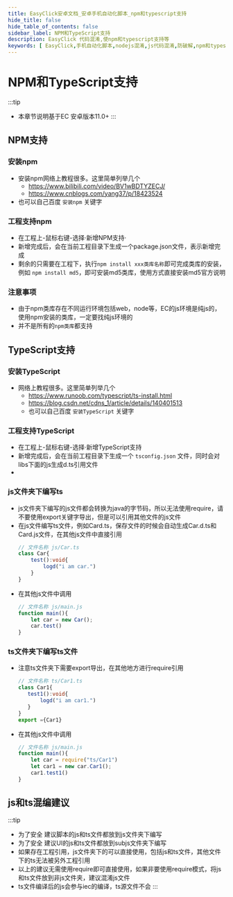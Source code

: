 ```yaml
---
title: EasyClick安卓文档_安卓手机自动化脚本_npm和typescript支持
hide_title: false
hide_table_of_contents: false
sidebar_label: NPM和TypeScript支持
description: EasyClick 代码混淆,使npm和typescript支持等
keywords: [ EasyClick,手机自动化脚本,nodejs混淆,js代码混淆,防破解,npm和typescript支持 ]
---
```


# NPM和TypeScript支持

:::tip
- 本章节说明基于EC 安卓版本11.0+
:::

## NPM支持

### 安装npm

- 安装npm网络上教程很多。这里简单列举几个
    - https://www.bilibili.com/video/BV1wBDTYZECJ/
    - https://www.cnblogs.com/yang37/p/18423524
- 也可以自己百度 `安装npm` 关键字

### 工程支持npm

- 在工程上-鼠标右键-选择·新增NPM支持·
- 新增完成后，会在当前工程目录下生成一个package.json文件，表示新增完成
- 剩余的只需要在工程下，执行`npm install xxx类库名称`即可完成类库的安装，例如 `npm install md5`，即可安装md5类库，使用方式直接安装md5官方说明

### 注意事项

- 由于npm类库存在不同运行环境包括web，node等，EC的js环境是纯js的，使用npm安装的类库，一定要找纯js环境的
- 并不是所有的`npm类库`都支持

## TypeScript支持

### 安装TypeScript

- 网络上教程很多。这里简单列举几个
    - https://www.runoob.com/typescript/ts-install.html
    - https://blog.csdn.net/cdns_1/article/details/140401513
    - 也可以自己百度 `安装TypeScript` 关键字

### 工程支持TypeScript

- 在工程上-鼠标右键-选择·新增TypeScript支持
- 新增完成后，会在当前工程目录下生成一个 `tsconfig.json` 文件，同时会对libs下面的js生成d.ts引用文件
-

### js文件夹下编写ts

- js文件夹下编写的js文件都会转换为java的字节码，所以无法使用require，请不要使用export关键字导出，但是可以引用其他文件的js文件
- 在js文件编写ts文件，例如Card.ts，保存文件的时候会自动生成Car.d.ts和Card.js文件，在其他js文件中直接引用
  ```typescript showLineNumbers
  // 文件名称 js/Car.ts
  class Car{
      test():void{
          logd("i am car.")
      }
  }
  ```
- 在其他js文件中调用
  ```javascript showLineNumbers
  // 文件名称 js/main.js
  function main(){
      let car = new Car();
      car.test()
  }
  ```   

### ts文件夹下编写ts文件

- 注意ts文件夹下需要export导出，在其他地方进行require引用
   ```typescript showLineNumbers
  // 文件名称 ts/Car1.ts
  class Car1{
      test1():void{
          logd("i am car1.")
      }
  }
  export ={Car1}
  ```
- 在其他js文件中调用
  ```javascript showLineNumbers
  // 文件名称 js/main.js
  function main(){
      let car = require("ts/Car1")
      let car1 = new car.Car1();
      car1.test1()
  }
  ``` 

## js和ts混编建议

:::tip
- 为了安全 建议脚本的js和ts文件都放到js文件夹下编写
- 为了安全 建议UI的js和ts文件都放到subjs文件夹下编写
- 如果存在工程引用，js文件夹下的可以直接使用，包括js和ts文件，其他文件下的ts无法被另外工程引用
- 以上的建议无需使用require即可直接使用，如果非要使用require模式，将js和ts文件放到非js文件夹，建议混淆js文件
- ts文件编译后的js会参与iec的编译，ts源文件不会
:::
